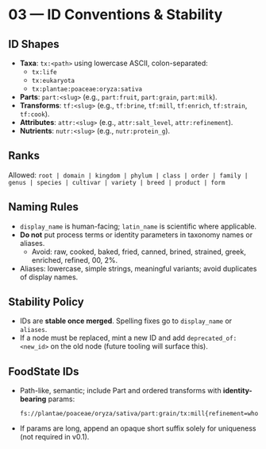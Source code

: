 # 03 — ID Conventions & Stability

## ID Shapes
- **Taxa**: `tx:<path>` using lowercase ASCII, colon-separated:
  - `tx:life`
  - `tx:eukaryota`
  - `tx:plantae:poaceae:oryza:sativa`
- **Parts**: `part:<slug>` (e.g., `part:fruit`, `part:grain`, `part:milk`).
- **Transforms**: `tf:<slug>` (e.g., `tf:brine`, `tf:mill`, `tf:enrich`, `tf:strain`, `tf:cook`).
- **Attributes**: `attr:<slug>` (e.g., `attr:salt_level`, `attr:refinement`).
- **Nutrients**: `nutr:<slug>` (e.g., `nutr:protein_g`).

## Ranks
Allowed: `root | domain | kingdom | phylum | class | order | family | genus | species | cultivar | variety | breed | product | form`

## Naming Rules
- `display_name` is human-facing; `latin_name` is scientific where applicable.
- **Do not** put process terms or identity parameters in taxonomy names or aliases.
  - Avoid: raw, cooked, baked, fried, canned, brined, strained, greek, enriched, refined, 00, 2%.
- Aliases: lowercase, simple strings, meaningful variants; avoid duplicates of display names.

## Stability Policy
- IDs are **stable once merged**. Spelling fixes go to `display_name` or `aliases`.
- If a node must be replaced, mint a new ID and add `deprecated_of: <new_id>` on the old node (future tooling will surface this).

## FoodState IDs
- Path-like, semantic; include Part and ordered transforms with **identity-bearing** params:
  ```
  fs://plantae/poaceae/oryza/sativa/part:grain/tx:mill{refinement=whole}/tx:cook{method=boil}
  ```
- If params are long, append an opaque short suffix solely for uniqueness (not required in v0.1).
